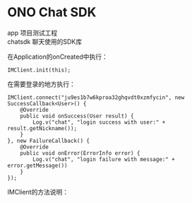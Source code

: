 ONO Chat SDK
=========
app 项目测试工程  
chatsdk 聊天使用的SDK库

在Application的onCreated中执行：

    IMClient.init(this);

在需要登录的地方执行：

    IMClient.connect("ju9es1b7w6kproa32ghqvdt0xzmfycin", new SuccessCallback<User>() {
        @Override
        public void onSuccess(User result) {
            Log.v("chat", "login success with user:" + result.getNickname());
        }
    }, new FailureCallback() {
        @Override
        public void onError(ErrorInfo error) {
            Log.v("chat", "login failure with message:" + error.getMessage()) 
        }
    });

IMClient的方法说明：

